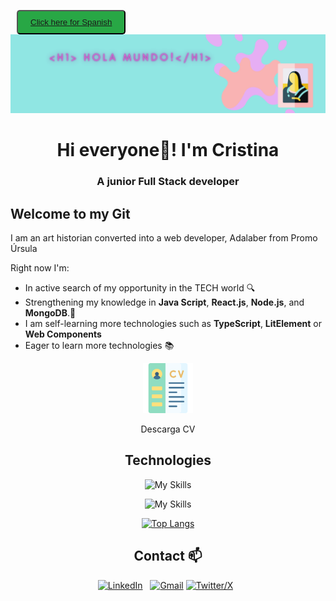 <button style="background-color: #28a745; color: white; padding: 10px 20px; text-decoration: none; border-radius: 5px; margin: 0 10px;"><a href="README-ES.md" >Click here for Spanish</a></button>
<img src="./images/banner2.png" alt="gif" width="900" />

<h1 align="center">Hi everyone💜! I'm Cristina</h1>
<h3 align="center">A junior Full Stack developer</h3>

## Welcome to my Git 

I am an art historian converted into a web developer, Adalaber from Promo Úrsula

Right now I'm:

- In active search of my opportunity in the TECH world 🔍
- Strengthening my knowledge in **Java Script**, **React.js**, **Node.js**, and **MongoDB**.🌱
- I am self-learning more technologies such as **TypeScript**, **LitElement** or **Web Components**
- Eager to learn more technologies 📚

<div align="center">
  <a href="./images/cv_CristinaRodriguez_FullStack_Linkedin.pdf">
    <img alt="Icono descargar currículum" src="./images/cv.png" width="80"/>
  </a>
  <p>Descarga CV</p>
</div>

<div align="center">

## Technologies
  
![My Skills](https://skillicons.dev/icons?i=html,css,sass,js,typescript,lit,react,vite)

![My Skills](https://skillicons.dev/icons?i=mysql,nodejs,mongodb,postman,git,gulp,npm,figma)

[![Top Langs](https://github-readme-stats.vercel.app/api/top-langs/?username=crisrodriguezgar&layout=compact)](https://github.com/crisrodriguezgar/github-readme-stats)

## Contact 📫


[![LinkedIn](https://skillicons.dev/icons?i=linkedin)](https://www.linkedin.com/in/cristinarodriguezgar/) &nbsp;
[![Gmail](https://skillicons.dev/icons?i=gmail)](mailto:rodriguezgar.cris@gmail.com)
[![Twitter/X](https://skillicons.dev/icons?i=twitter)](https://twitter.com/cristirogar) &nbsp;
</div>
